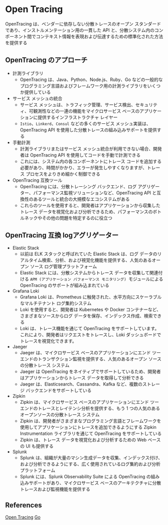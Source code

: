 # Open Tracing
OpenTracing は、ベンダーに依存しない分散トレースのオープン スタンダードであり、インストルメンテーション用の一貫した API と、分散システム内のコンポーネント間でコンテキスト情報を表現および伝達するための標準化された方法を提供する

## OpenTracing のアプローチ
- 計測ライブラリ
  - OpenTracing は、Java、Python、Node.js、Ruby、Go などの一般的なプログラミング言語およびフレームワーク用の計測ライブラリをいくつか提供している
- サービス メッシュの統合
  - サービス メッシュは、トラフィック管理、サービス検出、セキュリティ、可観測性などの一連の機能をマイクロサービス ベースのアプリケーションに提供するインフラストラクチャ レイヤー 
  - `Istio`、`Linkerd`、`Consul` などの多くのサービス メッシュ実装は、OpenTracing API を使用した分散トレースの組み込みサポートを提供する
- 手動計測
  - 計測ライブラリまたはサービス メッシュ統合が利用できない場合、開発者は OpenTracing API を使用してコードを手動で計測できる
  - これには、システム内の各コンポーネントにトレース コードを追加する必要があり、時間がかかり、エラーが発生しやすくなりますが、トレース プロセスをよりきめ細かく制御できる
- OpenTracing 互換ツール
  - OpenTracing には、分散トレーシング バックエンド、ログ アグリゲーター、パフォーマンス監視ソリューションなど、OpenTracing API と互換性のあるツールと統合の大規模なエコシステムがある
  - これらのツールを使用すると、開発者はアプリケーションから収集したトレース データを視覚化および分析できるため、パフォーマンスのボトルネックやその他の問題を特定するのに役立つ

## OpenTracing 互換 logアグリゲーター
- Elastic Stack
  - 以前は ELK スタックと呼ばれていた Elastic Stack は、ログ データのリアルタイム検索、分析、および視覚化機能を提供する、人気のあるオープン ソース ログ管理プラットフォーム
  - Elastic Stack には、分散システムからトレース データを収集して関連付ける `APM (アプリケーション パフォーマンス モニタリング) `モジュールによる OpenTracing のサポートが組み込まれている
- Grafana Loki
  - Grafana Loki は、Prometheus に触発された、水平方向にスケーラブルなマルチテナント ログ集約システム
  - Loki を使用すると、開発者は Kubernetes や Docker コンテナーなど、さまざまなソースからログ データを保存、インデックス作成、検索できる
  - Loki は、トレース機能を通じて OpenTracing をサポートしています。これにより、開発者はリクエストをトレースし、Loki ダッシュボードでトレースを視覚化できます。
- Jaeger
  - Jaeger は、マイクロサービス ベースのアプリケーションにエンド ツー エンドのトランザクション監視を提供する、人気のあるオープン ソースの分散トレース システム
  - Jaeger は OpenTracing をネイティブでサポートしているため、開発者はアプリケーションからトレース データを取得して分析できる
  - Jaeger は、Elasticsearch、Cassandra、Kafka など、複数のストレージ バックエンドをサポートしている
- Zipkin
  - Zipkin は、マイクロサービス ベースのアプリケーションにエンド ツー エンドのトレースとレイテンシ分析を提供する、もう 1 つの人気のあるオープンソースの分散トレース システム
  - Zipkin は、開発者がさまざまなプログラミング言語とフレームワークを使用してアプリケーションにトレースを追加できるようにする Zipkin Instrumentation ライブラリを通じて OpenTracing をサポートしている
  - Zipkin は、トレース データを視覚化および分析するための Web ベースの UI も提供する
- Splunk
  - Splunk は、組織が大量のマシン生成データを収集、インデックス付け、および分析できるようにする、広く使用されているログ集約および分析プラットフォーム
  - Splunk には、Splunk Observability Suite による OpenTracing の組み込みサポートがあり、マイクロサービス ベースのアーキテクチャに分散トレースおよび監視機能を提供する


## References
[Open Tracing](https://opentracing.io/)
[Go](https://github.com/opentracing/opentracing-go)








